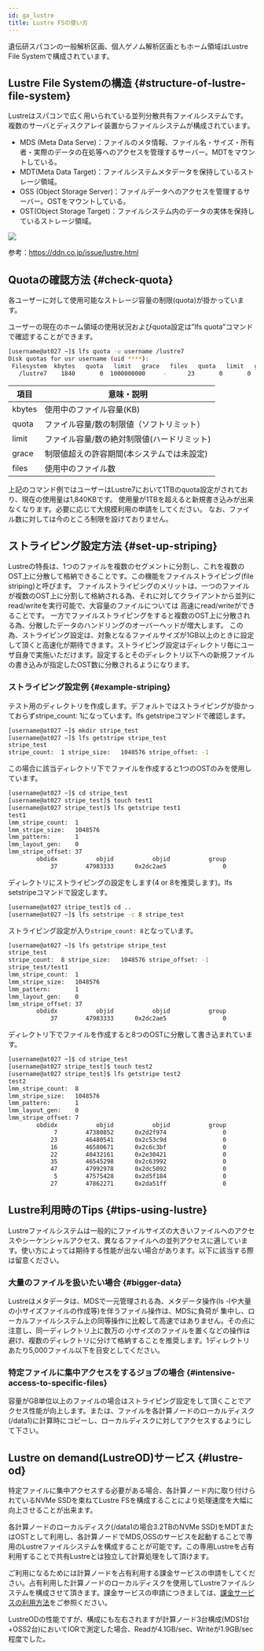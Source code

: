 ```yaml
---
id: ga_lustre
title: Lustre FSの使い方
---
```


遺伝研スパコンの一般解析区画、個人ゲノム解析区画ともホーム領域はLustre File Systemで構成されています。

## Lustre File Systemの構造 {#structure-of-lustre-file-system}


Lustreはスパコンで広く用いられている並列分散共有ファイルシステムです。
複数のサーバとディスクアレイ装置からファイルシステムが構成されています。

- MDS (Meta Data Serve)：ファイルのメタ情報、ファイル名・サイズ・所有者・実際のデータの在処等へのアクセスを管理するサーバー。MDTをマウントしている。
- MDT(Meta Data Target)：ファイルシステムメタデータを保持しているストレージ領域。
- OSS (Object Storage Server)：ファイルデータへのアクセスを管理するサーバー。OSTをマウントしている。
- OST(Object Storage Target)：ファイルシステム内のデータの実体を保持しているストレージ領域。

![](lustre.png)

参考：https://ddn.co.jp/issue/lustre.html


## Quotaの確認方法 {#check-quota}

各ユーザーに対して使用可能なストレージ容量の制限(quota)が掛かっています。


ユーザーの現在のホーム領域の使用状況およびquota設定は”lfs quota”コマンドで確認することができます。

```bash
[username@at027 ~]$ lfs quota -u username /lustre7
Disk quotas for usr username (uid ****):
 Filesystem  kbytes   quota   limit   grace   files   quota   limit   grace
   /lustre7    1840       0  1000000000     -      23       0       0       -
```


| 項目     | 意味・説明                                   |
|----------|----------------------------------------------|
|kbytes    | 使用中のファイル容量(KB)                     |
|quota 	   | ファイル容量/数の制限値（ソフトリミット）    |
|limit 	   | ファイル容量/数の絶対制限値(ハードリミット)  |
|grace 	   | 制限値超えの許容期間(本システムでは未設定)   |
|files 	   | 使用中のファイル数                           |
 
上記のコマンド例ではユーザーはLustre7において1TBのquota設定がされており、現在の使用量は1,840KBです。
使用量が1TBを超えると新規書き込みが出来なくなります。必要に応じて大規模利用の申請をしてください。
なお、ファイル数に対しては今のところ制限を設けておりません。


 
## ストライピング設定方法 {#set-up-striping}

Lustreの特長は、1つのファイルを複数のセグメントに分割し、これを複数のOST上に分散して格納できることです。この機能をファイルストライピング(file striping)と呼びます。 ファイルストライピングのメリットは、一つのファイルが複数のOST上に分割して格納される為、それに対してクライアントから並列にread/writeを実行可能で、大容量のファイルについては 高速にread/writeができることです。 一方でファイルストライピングをすると複数のOST上に分散される為、分散したデータのハンドリングのオーバーヘッドが増大します。 この為、ストライピング設定は、対象となるファイルサイズが1GB以上のときに設定して頂くと高速化が期待できます。ストライピング設定はディレクトリ毎にユーザ自身で実施いただけます。設定するとそのディレクトリ以下への新規ファイルの書き込みが指定したOST数に分散されるようになります。

 

### ストライピング設定例 {#example-striping}

テスト用のディレクトリを作成します。デフォルトではストライピングが掛かっておらずstripe_count: 1になっています。lfs getstripeコマンドで確認します。

```bash
[username@at027 ~]$ mkdir stripe_test
[username@at027 ~]$ lfs getstripe stripe_test
stripe_test
stripe_count:  1 stripe_size:   1048576 stripe_offset: -1
```

この場合に該当ディレクトリ下でファイルを作成すると1つのOSTのみを使用しています。

```bash
[username@at027 ~]$ cd stripe_test
[username@at027 stripe_test]$ touch test1
[username@at027 stripe_test]$ lfs getstripe test1
test1
lmm_stripe_count:  1
lmm_stripe_size:   1048576
lmm_pattern:       1
lmm_layout_gen:    0
lmm_stripe_offset: 37
        obdidx           objid           objid           group
            37        47983333      0x2dc2ae5                0
```

ディレクトリにストライピングの設定をします(4 or 8を推奨します)。lfs setstripeコマンドで設定します。

```bash
[username@at027 stripe_test]$ cd ..
[username@at027 ~]$ lfs setstripe -c 8 stripe_test
```

ストライピング設定が入り`stripe_count: 8`となっています。

```bash
[username@at027 ~]$ lfs getstripe stripe_test
stripe_test
stripe_count:  8 stripe_size:   1048576 stripe_offset: -1
stripe_test/test1
lmm_stripe_count:  1
lmm_stripe_size:   1048576
lmm_pattern:       1
lmm_layout_gen:    0
lmm_stripe_offset: 37
        obdidx           objid           objid           group
            37        47983333      0x2dc2ae5                0
```

ディレクトリ下でファイルを作成すると8つのOSTに分散して書き込まれています。

```bash
[username@at027 ~]$ cd stripe_test
[username@at027 stripe_test]$ touch test2
[username@at027 stripe_test]$ lfs getstripe test2
test2
lmm_stripe_count:  8
lmm_stripe_size:   1048576
lmm_pattern:       1
lmm_layout_gen:    0
lmm_stripe_offset: 7
        obdidx           objid           objid           group
             7        47380852      0x2d2f974                0
            23        46480541      0x2c53c9d                0
            16        46580671      0x2c6c3bf                0
            22        48432161      0x2e30421                0
            35        46545298      0x2c63992                0
            47        47992978      0x2dc5092                0
             5        47575428      0x2d5f184                0
            27        47862271      0x2da51ff                0
```
 


## Lustre利用時のTips {#tips-using-lustre}

Lustreファイルシステムは一般的にファイルサイズの大きいファイルへのアクセスやシーケンシャルアクセス、異なるファイルへの並列アクセスに適しています。使い方によっては期待する性能が出ない場合があります。以下に該当する際は留意ください。

### 大量のファイルを扱いたい場合 {#bigger-data}

Lustreはメタデータは、MDSで一元管理される為、メタデータ操作(ls -lや大量の小サイズファイルの作成等)を伴うファイル操作は、MDSに負荷が 集中し、ローカルファイルシステム上の同等操作に比較して高速ではありません。その点に注意し、同一ディレクトリ上に数万の 小サイズのファイルを置くなどの操作は避け、複数のディレクトリに分けて格納することを推奨します。1ディレクトリあたり5,000ファイル以下を目安としてください。

### 特定ファイルに集中アクセスをするジョブの場合 {#intensive-access-to-specific-files}

容量がGB単位以上のファイルの場合はストライピング設定をして頂くことでアクセス性能が向上します。または、ファイルを各計算ノードのローカルディスク(/data1)に計算時にコピーし、ローカルディスクに対してアクセスするようにして下さい。


## Lustre on demand(LustreOD)サービス {#lustre-od}

特定ファイルに集中アクセスする必要がある場合、各計算ノード内に取り付けられているNVMe SSDを束ねてLustre FSを構成することにより処理速度を大幅に向上させることが出来ます。


各計算ノードのローカルディスク(/data1の場合3.2TBのNVMe SSD)をMDTまたはOSTとして利用し、各計算ノードでMDS,OSSのサービスを起動することで専用のLustreファイルシステムを構成することが可能です。この専用Lustreを占有利用することで共有Lustreとは独立して計算処理をして頂けます。

ご利用になるためには計算ノードを占有利用する課金サービスの申請をしてください。占有利用した計算ノードのローカルディスクを使用してLustreファイルシステムを構成させて頂きます。課金サービスの申請につきましては、[課金サービスの利用方法](/application/billing_service)をご参照ください。

LustreODの性能ですが、構成にも左右されますが計算ノード3台構成(MDS1台+OSS2台)においてIORで測定した場合、Readが4.1GB/sec、Writeが1.9GB/sec程度でした。
